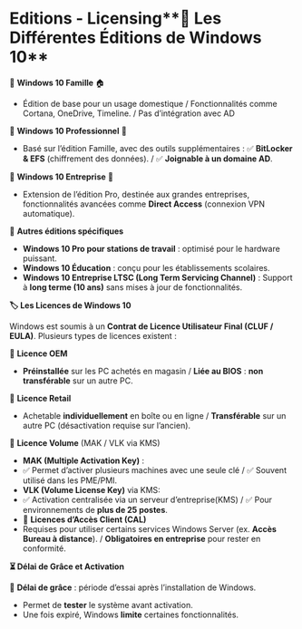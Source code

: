# Editions - Licensing**📌 Les Différentes Éditions de Windows 10**

🔹 **Windows 10 Famille** 🏠

- Édition de base pour un usage domestique / Fonctionnalités comme Cortana, OneDrive, Timeline. / Pas d’intégration avec AD

🔹 **Windows 10 Professionnel** 💼

- Basé sur l’édition Famille, avec des outils supplémentaires : ✅ **BitLocker & EFS** (chiffrement des données). / ✅ **Joignable à un domaine AD**.

🔹 **Windows 10 Entreprise** 🏢

- Extension de l’édition Pro, destinée aux grandes entreprises, fonctionnalités avancées comme **Direct Access** (connexion VPN automatique).

🔹 **Autres éditions spécifiques**

- **Windows 10 Pro pour stations de travail** : optimisé pour le hardware puissant.
- **Windows 10 Éducation** : conçu pour les établissements scolaires.
- **Windows 10 Entreprise LTSC (Long Term Servicing Channel)** : Support à **long terme (10 ans)** sans mises à jour de fonctionnalités.



**🏷️ Les Licences de Windows 10**

Windows est soumis à un **Contrat de Licence Utilisateur Final (CLUF / EULA)**. Plusieurs types de licences existent :

🔹 **Licence OEM**

- **Préinstallée** sur les PC achetés en magasin / **Liée au BIOS** : **non transférable** sur un autre PC.

🔹 **Licence Retail**

- Achetable **individuellement** en boîte ou en ligne / **Transférable** sur un autre PC (désactivation requise sur l’ancien).

🔹 **Licence Volume** (MAK / VLK via KMS)

- **MAK (Multiple Activation Key)** :
- ✅ Permet d’activer plusieurs machines avec une seule clé / ✅ Souvent utilisé dans les PME/PMI.
- **VLK (Volume License Key)** via KMS:
- ✅ Activation centralisée via un serveur d’entreprise(KMS) / ✅ Pour environnements de **plus de 25 postes**.
- 🔹 **Licences d’Accès Client (CAL)**
- Requises pour utiliser certains services Windows Server (ex. **Accès Bureau à distance**). / **Obligatoires en entreprise** pour rester en conformité.



**⏳ Délai de Grâce et Activation**

🎯 **Délai de grâce** : période d’essai après l’installation de Windows.

- Permet de **tester** le système avant activation.
- Une fois expiré, Windows **limite** certaines fonctionnalités.
